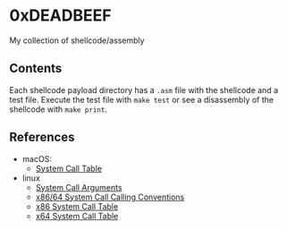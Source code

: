 # 0xDEADBEEF
My collection of shellcode/assembly

## Contents

Each shellcode payload directory has a `.asm` file with the shellcode and a test file. Execute the test file with `make test` or see a disassembly of the shellcode with `make print`.

## References

- macOS:
  - [System Call Table](https://opensource.apple.com/source/xnu/xnu-2782.20.48/bsd/kern/syscalls.master)
- linux
  - [System Call Arguments](https://syscalls.kernelgrok.com/)
  - [x86/64 System Call Calling Conventions](https://stackoverflow.com/questions/2535989/what-are-the-calling-conventions-for-unix-linux-system-calls-on-i386-and-x86-6)
  - [x86 System Call Table](https://elixir.free-electrons.com/linux/latest/source/arch/x86/entry/syscalls/syscall_32.tbl)
  - [x64 System Call Table](https://elixir.free-electrons.com/linux/latest/source/arch/x86/entry/syscalls/syscall_64.tbl)
